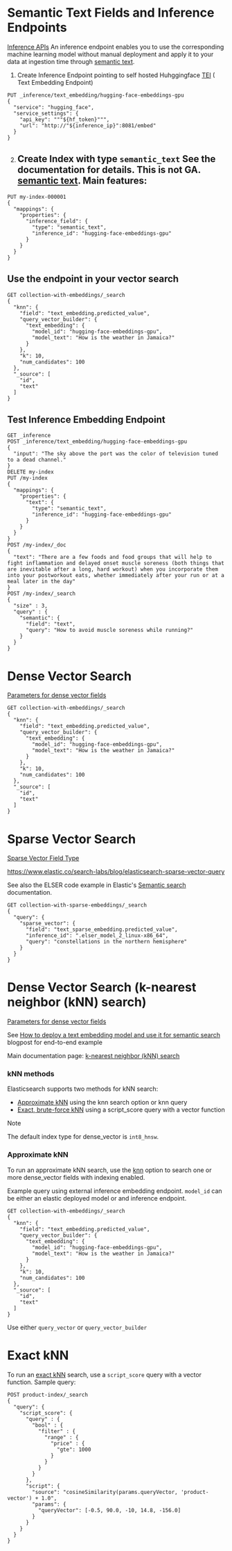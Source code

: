 # Semantic Text Fields and Inference Endpoints

[Inference APIs](https://www.elastic.co/guide/en/elasticsearch/reference/current/inference-apis.html)
An inference endpoint enables you to use the corresponding machine learning model without manual deployment and apply it to your 
data at ingestion time through [semantic text](https://www.elastic.co/guide/en/elasticsearch/reference/current/semantic-text.html).


1. Create Inference Endpoint pointing to self hosted Huhggingface [TEI](https://github.com/huggingface/text-embeddings-inference) ( Text Embedding Endpoint) 
```shell
PUT _inference/text_embedding/hugging-face-embeddings-gpu
{
  "service": "hugging_face",
  "service_settings": {
    "api_key": """${hf_token}""", 
    "url": "http://"${inference_ip}":8081/embed" 
  }
}
```
2. Create Index with type `semantic_text` 
See the documentation for details. This is not GA. [semantic text](https://www.elastic.co/guide/en/elasticsearch/reference/current/semantic-text.html).
Main features: 
   - 
```shell
PUT my-index-000001
{
  "mappings": {
    "properties": {
      "inference_field": {
        "type": "semantic_text",
        "inference_id": "hugging-face-embeddings-gpu"
      }
    }
  }
}
```

## Use the endpoint in your vector search
```shell
GET collection-with-embeddings/_search
{
  "knn": {
    "field": "text_embedding.predicted_value",
    "query_vector_builder": {
      "text_embedding": {
        "model_id": "hugging-face-embeddings-gpu",
        "model_text": "How is the weather in Jamaica?"
      }
    },
    "k": 10,
    "num_candidates": 100
  },
  "_source": [
    "id",
    "text"
  ]
}
```
##  Test Inference Embedding Endpoint
```shell
GET _inference
POST _inference/text_embedding/hugging-face-embeddings-gpu
{
  "input": "The sky above the port was the color of television tuned to a dead channel."
}
DELETE my-index
PUT /my-index
{
  "mappings": {
    "properties": {
      "text": {
        "type": "semantic_text",
        "inference_id": "hugging-face-embeddings-gpu"
      }
    }
  }
}
POST /my-index/_doc
{ 
  "text": "There are a few foods and food groups that will help to fight inflammation and delayed onset muscle soreness (both things that are inevitable after a long, hard workout) when you incorporate them into your postworkout eats, whether immediately after your run or at a meal later in the day" 
}
POST /my-index/_search
{
  "size" : 3,
  "query" : {
    "semantic": {
      "field": "text", 
      "query": "How to avoid muscle soreness while running?" 
    }
  }
}
```
# Dense Vector Search

[Parameters for dense vector fields](https://www.elastic.co/guide/en/elasticsearch/reference/current/dense-vector.html)

```shell
GET collection-with-embeddings/_search
{
  "knn": {
    "field": "text_embedding.predicted_value",
    "query_vector_builder": {
      "text_embedding": {
        "model_id": "hugging-face-embeddings-gpu",
        "model_text": "How is the weather in Jamaica?"
      }
    },
    "k": 10,
    "num_candidates": 100
  },
  "_source": [
    "id",
    "text"
  ]
}
```

# Sparse Vector Search 
[Sparse Vector Field Type ](https://www.elastic.co/guide/en/elasticsearch/reference/current/sparse-vector.html)


https://www.elastic.co/search-labs/blog/elasticsearch-sparse-vector-query

See also the ELSER code example in  Elastic's [Semantic search](https://www.elastic.co/guide/en/elasticsearch/reference/current/semantic-search.html)
documentation.
```shell
GET collection-with-sparse-embeddings/_search
{
  "query": {
    "sparse_vector": {
      "field": "text_sparse_embedding.predicted_value",
      "inference_id": ".elser_model_2_linux-x86_64",
      "query": "constellations in the northern hemisphere"
    }
  }
}
```

# Dense Vector Search (k-nearest neighbor (kNN) search)
[Parameters for dense vector fields](https://www.elastic.co/guide/en/elasticsearch/reference/current/dense-vector.html)

See [How to deploy a text embedding model and use it for semantic search](https://www.elastic.co/guide/en/machine-learning/current/ml-nlp-text-emb-vector-search-example.html) blogpost for end-to-end example 

 Main documentation page:
[k-nearest neighbor (kNN) search](https://www.elastic.co/guide/en/elasticsearch/reference/current/knn-search.html)

### kNN methods 
Elasticsearch supports two methods for kNN search:

- [Approximate kNN](https://www.elastic.co/guide/en/elasticsearch/reference/current/knn-search.html#approximate-knn) using the knn search option or knn query
- [Exact, brute-force kNN](https://www.elastic.co/guide/en/elasticsearch/reference/current/knn-search.html#exact-knn) using a script_score query with a vector function

> [!NOTE]  
> The default index type for dense_vector is `int8_hnsw`.

 ### Approximate kNN

To run an approximate kNN search, use the 
[knn](https://www.elastic.co/guide/en/elasticsearch/reference/current/search-search.html#search-api-knn) 
option to search one or more dense_vector fields with indexing enabled.


Example query using external inference embedding endpoint.
`model_id` can be either an elastic deployed model or and inference endpoint.
```shell
GET collection-with-embeddings/_search
{
  "knn": {
    "field": "text_embedding.predicted_value",
    "query_vector_builder": {
      "text_embedding": {
        "model_id": "hugging-face-embeddings-gpu",
        "model_text": "How is the weather in Jamaica?"
      }
    },
    "k": 10,
    "num_candidates": 100
  },
  "_source": [
    "id",
    "text"
  ]
}
```
Use either `query_vector` or `query_vector_builder`

# Exact kNN 
To run an [exact kNN](https://www.elastic.co/guide/en/elasticsearch/reference/current/knn-search.html#exact-knn) search, 
use a `script_score` query with a vector function.
Sample query:
```shell
POST product-index/_search
{
  "query": {
    "script_score": {
      "query" : {
        "bool" : {
          "filter" : {
            "range" : {
              "price" : {
                "gte": 1000
              }
            }
          }
        }
      },
      "script": {
        "source": "cosineSimilarity(params.queryVector, 'product-vector') + 1.0",
        "params": {
          "queryVector": [-0.5, 90.0, -10, 14.8, -156.0]
        }
      }
    }
  }
}
```




 